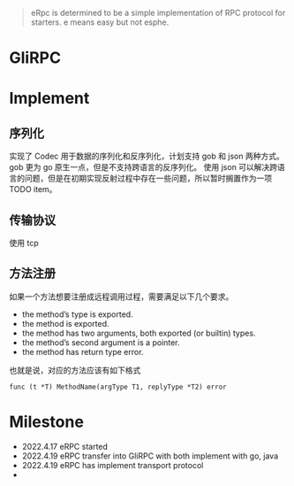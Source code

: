 

> eRpc is determined to be a simple implementation of RPC protocol for starters.
> e means easy but not esphe.

# GliRPC

# Implement

## 序列化
实现了 Codec 用于数据的序列化和反序列化，计划支持 gob 和 json 两种方式。
gob 更为 go 原生一点，但是不支持跨语言的反序列化。
使用 json 可以解决跨语言的问题，但是在初期实现反射过程中存在一些问题，所以暂时搁置作为一项 TODO item。

## 传输协议

使用 tcp

## 方法注册

如果一个方法想要注册成远程调用过程，需要满足以下几个要求。

- the method’s type is exported.
- the method is exported.
- the method has two arguments, both exported (or builtin) types.
- the method’s second argument is a pointer.
- the method has return type error.

也就是说，对应的方法应该有如下格式

```golang
func (t *T) MethodName(argType T1, replyType *T2) error
```

# Milestone

- 2022.4.17 eRPC started
- 2022.4.19 eRPC transfer into GliRPC with both implement with go, java
- 2022.4.19 eRPC has implement transport protocol
- 


